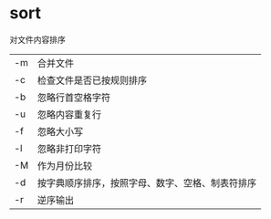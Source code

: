 # sort

对文件内容排序

|   |   |
|---|---|
|-m|合并文件|
|-c|检查文件是否已按规则排序|
|-b|忽略行首空格字符|
|-u|忽略内容重复行|
|-f|忽略大小写|
|-l|忽略非打印字符|
|-M|作为月份比较|
|-d|按字典顺序排序，按照字母、数字、空格、制表符排序|
|-r|逆序输出|